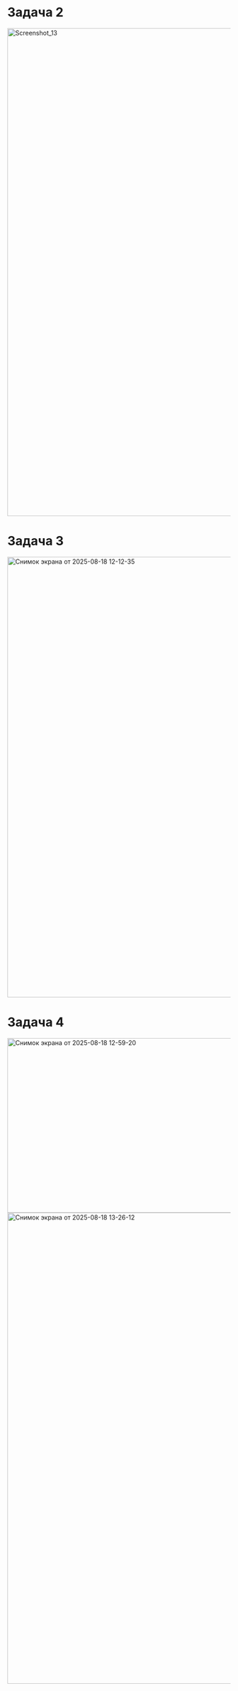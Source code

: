 # Задача 2

<img width="1245" height="1101" alt="Screenshot_13" src="https://github.com/user-attachments/assets/745c5ff5-32b3-4b58-bd74-455ab92a1c89" />

# Задача 3

<img width="1561" height="994" alt="Снимок экрана от 2025-08-18 12-12-35" src="https://github.com/user-attachments/assets/77ad396b-e38a-4996-9d94-7424675edc87" />

# Задача 4

<img width="1968" height="394" alt="Снимок экрана от 2025-08-18 12-59-20" src="https://github.com/user-attachments/assets/3d56cc9d-bd0d-4834-bfff-c5b231432b7a" />

<img width="952" height="1063" alt="Снимок экрана от 2025-08-18 13-26-12" src="https://github.com/user-attachments/assets/41bdee3b-0b54-49ca-8beb-be534c9f708d" />
